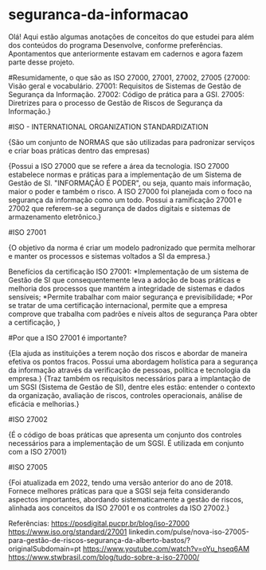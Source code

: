# seguranca-da-informacao

Olá! Aqui estão algumas anotações de conceitos do que estudei para além dos conteúdos do programa Desenvolve, conforme preferências. Apontamentos que anteriormente estavam em cadernos e agora fazem parte desse projeto.

#Resumidamente, o que são as ISO 27000, 27001, 27002, 27005
{27000: Visão geral e vocabulário. 
27001: Requisitos de Sistemas de Gestão de Segurança da Informação.
27002: Código de prática para a GSI.
27005: Diretrizes para o processo de Gestão de Riscos de Segurança da Informação.}

#ISO - INTERNATIONAL ORGANIZATION STANDARDIZATION 

{São um conjunto de NORMAS que são utilizadas para padronizar serviços e criar boas práticas dentro das empresas)

{Possui a ISO 27000 que se refere a área da tecnologia. 
ISO 27000 estabelece normas e práticas para a implementação de um Sistema de Gestão de SI.
"INFORMAÇÃO É PODER", ou seja, quanto mais informação, maior o poder e também o risco.
A ISO 27000 foi planejada com o foco na segurança da informação como um todo.
Possui a ramificação 27001 e 27002 que referem-se a segurança de dados digitais e sistemas de armazenamento eletrônico.}

#ISO 27001

{O objetivo da norma é criar um modelo padronizado que permita melhorar e manter os processos e sistemas voltados a SI da empresa.}

Benefícios da certificação ISO 27001: 
*Implementação de um sistema de Gestão de SI que consequentemente leva a adoção de boas práticas e melhoria dos processos que
mantém a integridade de sistemas e dados sensíveis;
*Permite trabalhar com maior segurança e previsibilidade;
*Por se tratar de uma certificação internacional, permite que a empresa comprove que trabalha com padrões e níveis altos de segurança
Para obter a certificação, }

#Por que a ISO 27001 é importante?

{Ela ajuda as instituições a terem noção dos riscos e abordar de maneira efetiva os pontos fracos. Possui uma abordagem holística para a 
segurança da informação através da verificação de pessoas, política e tecnologia da empresa.} 
{Traz também os requisitos necessários para a implantação de um SGSI (Sistema de Gestão de SI), dentre eles estão: entender o contexto da organização,
avaliação de riscos, controles operacionais, análise de eficácia e melhorias.}

#ISO 27002  

{É o código de boas práticas que apresenta um conjunto dos controles necessários para a implementação de um SGSI. É utilizada em conjunto com a ISO 27001}


#ISO 27005 

{Foi atualizada em 2022, tendo uma versão anterior do ano de 2018. 
Fornece melhores práticas para que a SGSI seja feita considerando aspectos importantes, abordando sistematicamente a gestão de riscos, alinhada aos conceitos da ISO 27001 e os controles da ISO 27002.} 


Referências: 
https://posdigital.pucpr.br/blog/iso-27000
https://www.iso.org/standard/27001
linkedin.com/pulse/nova-iso-27005-para-gestão-de-riscos-segurança-da-alberto-bastos/?originalSubdomain=pt
https://www.youtube.com/watch?v=oYu_hseq6AM
https://www.stwbrasil.com/blog/tudo-sobre-a-iso-27000/

